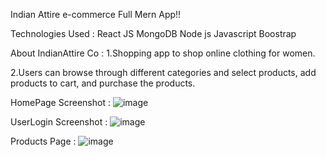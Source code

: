 Indian Attire e-commerce Full Mern App!!

Technologies Used :
React JS
MongoDB
Node js
Javascript
Boostrap

About IndianAttire Co :
1.Shopping app to shop online clothing for women.

2.Users can browse through different categories and select products, add products to cart, and purchase the products.

HomePage Screenshot :
![image](https://user-images.githubusercontent.com/110519586/201659614-9a1d9c14-1dcc-4e93-a39e-68ebc14144a9.png)

UserLogin Screenshot :
![image](https://user-images.githubusercontent.com/110519586/201665287-48ec9896-383d-4e47-8ebc-90cb6395dacb.png)

Products Page :
![image](https://user-images.githubusercontent.com/110519586/201665436-18baa50a-c35e-4ece-8321-43dd721ed322.png)
